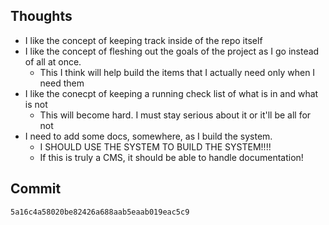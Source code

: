 ## Thoughts

- I like the concept of keeping track inside of the repo itself
- I like the concept of fleshing out the goals of the project as I go instead
of all at once.
  - This I think will help build the items that I actually need only when I need them
- I like the conecpt of keeping a running check list of what is in and what is not
  - This will become hard. I must stay serious about it or it'll be all for not
- I need to add some docs, somewhere, as I build the system. 
  - I SHOULD USE THE SYSTEM TO BUILD THE SYSTEM!!!!
  - If this is truly a CMS, it should be able to handle documentation!

## Commit

`5a16c4a58020be82426a688aab5eaab019eac5c9`
